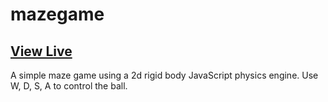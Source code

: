 # mazegame
## [View Live](https://simonlutz91.github.io/mazegame/)
A simple maze game using a 2d rigid body JavaScript physics engine.
Use W, D, S, A to control the ball.
